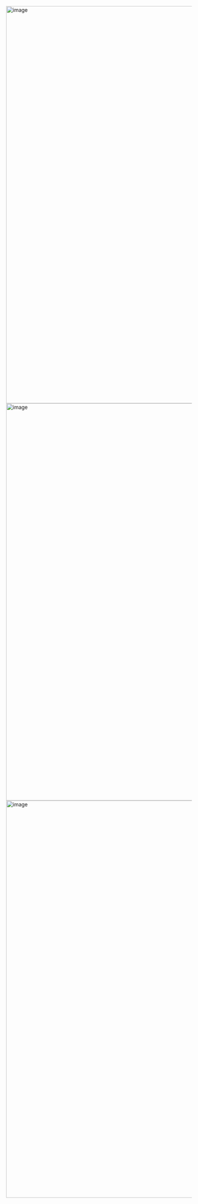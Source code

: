 <img width="1919" height="1079" alt="image" src="https://github.com/user-attachments/assets/2a022e5e-159e-40ca-9236-c7b684a980cb" />
<img width="1919" height="1079" alt="image" src="https://github.com/user-attachments/assets/2205761a-b64c-44b1-9f9b-5b93da693e04" />
<img width="1918" height="1079" alt="image" src="https://github.com/user-attachments/assets/89ec5960-3eb7-45b0-9078-d615656d03d6" />

